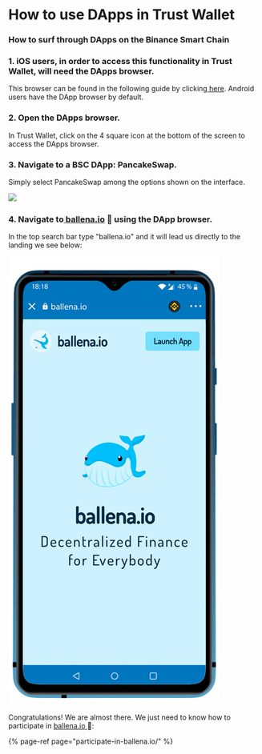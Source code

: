 # How to use DApps in Trust Wallet

### How to surf through DApps on the Binance Smart Chain



### 1. **iOS users, in order to access this functionality in Trust Wallet,  will need the DApps browser.** 

This browser can be found in the following guide by clicking[ here](https://community.trustwallet.com/t/how-to-use-the-dapp-browser-on-ios/69390?ref=JLI1VBLA&utm_source=TrustTwitter&utm_medium=TrustSocial&utm_campaign=TrustSocial). Android users have the DApp browser by default.



### 2. Open the DApps browser.

In Trust Wallet, click on the 4 square icon at the bottom of the screen to access the DApps browser.



### 3. Navigate to a BSC DApp: PancakeSwap.

Simply select PancakeSwap among the options shown on the interface.



![](https://user-images.githubusercontent.com/79335891/108876365-6e716400-75fe-11eb-8d5a-40e7c72501cf.png)



### 4. **Navigate to**[ **ballena.io**](https://ballena.io/) **🐋 using the DApp browser.**

In the top search bar type "ballena.io" and it will lead us directly to the landing we see below:  


![](../../../../.gitbook/assets/ballenaio.jpg)



Congratulations! We are almost there. We just need to know how to participate in  [ballena.io ](https://ballena.io/)🐋:

{% page-ref page="participate-in-ballena.io/" %}








